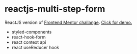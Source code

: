 # reactjs-multi-step-form
ReactJS version of [Frontend Mentor challange](https://www.frontendmentor.io/challenges/multistep-form-YVAnSdqQBJ).
[Click for demo.](https://reactjs-multi-step-form.vercel.app/)
- styled-components
- react-hook-form
- react context api
- react useReducer hook
